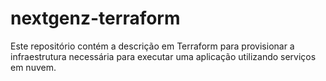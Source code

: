 # nextgenz-terraform
Este repositório contém a descrição em Terraform para provisionar a infraestrutura necessária para executar uma aplicação utilizando serviços em nuvem.
